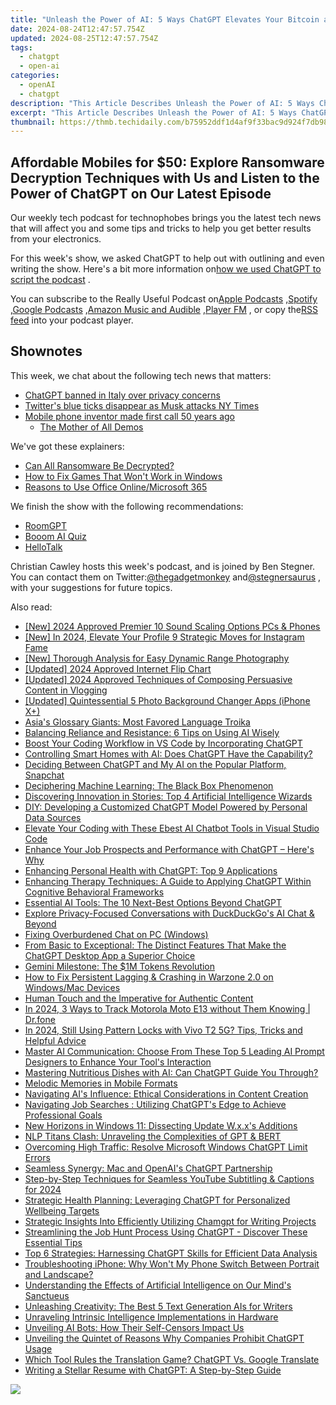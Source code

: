 ```yaml
---
title: "Unleash the Power of AI: 5 Ways ChatGPT Elevates Your Bitcoin and Altcoin Strategies"
date: 2024-08-24T12:47:57.754Z
updated: 2024-08-25T12:47:57.754Z
tags:
  - chatgpt
  - open-ai
categories:
  - openAI
  - chatgpt
description: "This Article Describes Unleash the Power of AI: 5 Ways ChatGPT Elevates Your Bitcoin and Altcoin Strategies"
excerpt: "This Article Describes Unleash the Power of AI: 5 Ways ChatGPT Elevates Your Bitcoin and Altcoin Strategies"
thumbnail: https://thmb.techidaily.com/b75952ddf1d4af9f33bac9d924f7db98ead5f1ed4a0ce7215f6d5a9fade562b4.jpg
---
```


## Affordable Mobiles for $50: Explore Ransomware Decryption Techniques with Us and Listen to the Power of ChatGPT on Our Latest Episode

 Our weekly tech podcast for technophobes brings you the latest tech news that will affect you and some tips and tricks to help you get better results from your electronics.

 For this week's show, we asked ChatGPT to help out with outlining and even writing the show. Here's a bit more information on[how we used ChatGPT to script the podcast](https://www.makeuseof.com/i-used-chatgpt-to-script-a-podcast-heres-what-happened/) .

 You can subscribe to the Really Useful Podcast on[Apple Podcasts](https://podcasts.apple.com/gb/podcast/the-really-useful-podcast/id1437847131?mt=2) ,[Spotify](https://open.spotify.com/show/283gDxLd6OTNEpRq6tN7ha) ,[Google Podcasts](https://www.google.com/podcasts?feed=aHR0cHM6Ly9hbmNob3IuZm0vcy8zMWJlNDcwL3BvZGNhc3QvcnNz) ,[Amazon Music and Audible](https://music.amazon.co.uk/podcasts/20ab73d4-5da2-46c7-a17f-dc6eb39bdb48/The-Really-Useful-Podcast) ,[Player FM](https://player.fm/series/the-really-useful-podcast-2491856) , or copy the[RSS feed](https://feeds.transistor.fm/the-really-useful-podcast) into your podcast player.

## Shownotes

This week, we chat about the following tech news that matters:

* [ChatGPT banned in Italy over privacy concerns](https://www.bbc.co.uk/news/technology-65139406)
* [Twitter's blue ticks disappear as Musk attacks NY Times](https://www.bbc.co.uk/news/technology-65156216)
* [Mobile phone inventor made first call 50 years ago](https://www.bbc.co.uk/news/technology-65112048)  
  * [The Mother of All Demos](https://www.youtube.com/watch?v=B6rKUf9DWRI)

We've got these explainers:

* [Can All Ransomware Be Decrypted?](https://www.makeuseof.com/can-all-ransomware-be-decrypted/)
* [How to Fix Games That Won't Work in Windows](https://www.makeuseof.com/fix-games-not-working-windows/)
* [Reasons to Use Office Online/Microsoft 365](https://www.makeuseof.com/tag/dont-pay-word-5-reasons-use-office-online/)

We finish the show with the following recommendations:

* [RoomGPT](http://https://www.roomgpt.io/)
* [Booom AI Quiz](https://booom.ai/)
* [HelloTalk](https://www.hellotalk.com/?lang=en)

 Christian Cawley hosts this week's podcast, and is joined by Ben Stegner. You can contact them on Twitter:[@thegadgetmonkey](https://twitter.com/thegadgetmonkey) and[@stegnersaurus](https://twitter.com/stegnersaurus) , with your suggestions for future topics.


<ins class="adsbygoogle"
     style="display:block"
     data-ad-format="autorelaxed"
     data-ad-client="ca-pub-7571918770474297"
     data-ad-slot="1223367746"></ins>



<ins class="adsbygoogle"
     style="display:block"
     data-ad-client="ca-pub-7571918770474297"
     data-ad-slot="8358498916"
     data-ad-format="auto"
     data-full-width-responsive="true"></ins>

<span class="atpl-alsoreadstyle">Also read:</span>
<div><ul>
<li><a href="https://youtube-tips.techidaily.com/024-approved-premier-10-sound-scaling-options-pcs-and-phones/"><u>[New] 2024 Approved  Premier 10 Sound Scaling Options  PCs & Phones</u></a></li>
<li><a href="https://fox-direct.techidaily.com/new-in-2024-elevate-your-profile-9-strategic-moves-for-instagram-fame/"><u>[New] In 2024, Elevate Your Profile  9 Strategic Moves for Instagram Fame</u></a></li>
<li><a href="https://fox-http.techidaily.com/new-thorough-analysis-for-easy-dynamic-range-photography/"><u>[New] Thorough Analysis for Easy Dynamic Range Photography</u></a></li>
<li><a href="https://twitter-videos.techidaily.com/updated-2024-approved-internet-flip-chart/"><u>[Updated] 2024 Approved  Internet Flip Chart</u></a></li>
<li><a href="https://fox-helps.techidaily.com/updated-2024-approved-techniques-of-composing-persuasive-content-in-vlogging/"><u>[Updated] 2024 Approved  Techniques of Composing Persuasive Content in Vlogging</u></a></li>
<li><a href="https://extra-approaches.techidaily.com/updated-quintessential-5-photo-background-changer-apps-iphone-xplus/"><u>[Updated] Quintessential 5 Photo Background Changer Apps (iPhone X+)</u></a></li>
<li><a href="https://mondly-stories.techidaily.com/asias-glossary-giants-most-favored-language-troika/"><u>Asia's Glossary Giants: Most Favored Language Troika</u></a></li>
<li><a href="https://tech-haven.techidaily.com/balancing-reliance-and-resistance-6-tips-on-using-ai-wisely/"><u>Balancing Reliance and Resistance: 6 Tips on Using AI Wisely</u></a></li>
<li><a href="https://tech-haven.techidaily.com/boost-your-coding-workflow-in-vs-code-by-incorporating-chatgpt/"><u>Boost Your Coding Workflow in VS Code by Incorporating ChatGPT</u></a></li>
<li><a href="https://tech-haven.techidaily.com/controlling-smart-homes-with-ai-does-chatgpt-have-the-capability/"><u>Controlling Smart Homes with AI: Does ChatGPT Have the Capability?</u></a></li>
<li><a href="https://tech-haven.techidaily.com/deciding-between-chatgpt-and-my-ai-on-the-popular-platform-snapchat/"><u>Deciding Between ChatGPT and My AI on the Popular Platform, Snapchat</u></a></li>
<li><a href="https://tech-haven.techidaily.com/deciphering-machine-learning-the-black-box-phenomenon/"><u>Deciphering Machine Learning: The Black Box Phenomenon</u></a></li>
<li><a href="https://tech-haven.techidaily.com/discovering-innovation-in-stories-top-4-artificial-intelligence-wizards/"><u>Discovering Innovation in Stories: Top 4 Artificial Intelligence Wizards</u></a></li>
<li><a href="https://tech-haven.techidaily.com/diy-developing-a-customized-chatgpt-model-powered-by-personal-data-sources/"><u>DIY: Developing a Customized ChatGPT Model Powered by Personal Data Sources</u></a></li>
<li><a href="https://tech-haven.techidaily.com/elevate-your-coding-with-these-ebest-ai-chatbot-tools-in-visual-studio-code/"><u>Elevate Your Coding with These Ebest AI Chatbot Tools in Visual Studio Code</u></a></li>
<li><a href="https://tech-haven.techidaily.com/enhance-your-job-prospects-and-performance-with-chatgpt-heres-why/"><u>Enhance Your Job Prospects and Performance with ChatGPT – Here's Why</u></a></li>
<li><a href="https://tech-haven.techidaily.com/enhancing-personal-health-with-chatgpt-top-9-applications/"><u>Enhancing Personal Health with ChatGPT: Top 9 Applications</u></a></li>
<li><a href="https://tech-haven.techidaily.com/enhancing-therapy-techniques-a-guide-to-applying-chatgpt-within-cognitive-behavioral-frameworks/"><u>Enhancing Therapy Techniques: A Guide to Applying ChatGPT Within Cognitive Behavioral Frameworks</u></a></li>
<li><a href="https://tech-haven.techidaily.com/essential-ai-tools-the-10-next-best-options-beyond-chatgpt/"><u>Essential AI Tools: The 10 Next-Best Options Beyond ChatGPT</u></a></li>
<li><a href="https://tech-haven.techidaily.com/explore-privacy-focused-conversations-with-duckduckgos-ai-chat-and-beyond/"><u>Explore Privacy-Focused Conversations with DuckDuckGo's AI Chat & Beyond</u></a></li>
<li><a href="https://tech-haven.techidaily.com/fixing-overburdened-chat-on-pc-windows/"><u>Fixing Overburdened Chat on PC (Windows)</u></a></li>
<li><a href="https://tech-haven.techidaily.com/from-basic-to-exceptional-the-distinct-features-that-make-the-chatgpt-desktop-app-a-superior-choice/"><u>From Basic to Exceptional: The Distinct Features That Make the ChatGPT Desktop App a Superior Choice</u></a></li>
<li><a href="https://tech-haven.techidaily.com/gemini-milestone-the-1m-tokens-revolution/"><u>Gemini Milestone: The $1M Tokens Revolution</u></a></li>
<li><a href="https://tech-haven.techidaily.com/how-to-fix-persistent-lagging-and-crashing-in-warzone-20-on-windowsmac-devices/"><u>How to Fix Persistent Lagging & Crashing in Warzone 2.0 on Windows/Mac Devices</u></a></li>
<li><a href="https://tech-haven.techidaily.com/human-touch-and-the-imperative-for-authentic-content/"><u>Human Touch and the Imperative for Authentic Content</u></a></li>
<li><a href="https://android-location-track.techidaily.com/in-2024-3-ways-to-track-motorola-moto-e13-without-them-knowing-drfone-by-drfone-virtual-android/"><u>In 2024, 3 Ways to Track Motorola Moto E13 without Them Knowing | Dr.fone</u></a></li>
<li><a href="https://android-unlock.techidaily.com/in-2024-still-using-pattern-locks-with-vivo-t2-5g-tips-tricks-and-helpful-advice-by-drfone-android/"><u>In 2024, Still Using Pattern Locks with Vivo T2 5G? Tips, Tricks and Helpful Advice</u></a></li>
<li><a href="https://tech-haven.techidaily.com/master-ai-communication-choose-from-these-top-5-leading-ai-prompt-designers-to-enhance-your-tools-interaction/"><u>Master AI Communication: Choose From These Top 5 Leading AI Prompt Designers to Enhance Your Tool's Interaction</u></a></li>
<li><a href="https://tech-haven.techidaily.com/mastering-nutritious-dishes-with-ai-can-chatgpt-guide-you-through/"><u>Mastering Nutritious Dishes with AI: Can ChatGPT Guide You Through?</u></a></li>
<li><a href="https://extra-information.techidaily.com/melodic-memories-in-mobile-formats/"><u>Melodic Memories in Mobile Formats</u></a></li>
<li><a href="https://tech-haven.techidaily.com/navigating-ais-influence-ethical-considerations-in-content-creation/"><u>Navigating AI's Influence: Ethical Considerations in Content Creation</u></a></li>
<li><a href="https://tech-haven.techidaily.com/navigating-job-searches-utilizing-chatgpts-edge-to-achieve-professional-goals/"><u>Navigating Job Searches : Utilizing ChatGPT's Edge to Achieve Professional Goals</u></a></li>
<li><a href="https://win11.techidaily.com/new-horizons-in-windows-11-dissecting-update-wxxs-additions/"><u>New Horizons in Windows 11: Dissecting Update W.x.x's Additions</u></a></li>
<li><a href="https://tech-haven.techidaily.com/nlp-titans-clash-unraveling-the-complexities-of-gpt-and-bert/"><u>NLP Titans Clash: Unraveling the Complexities of GPT & BERT</u></a></li>
<li><a href="https://tech-haven.techidaily.com/overcoming-high-traffic-resolve-microsoft-windows-chatgpt-limit-errors/"><u>Overcoming High Traffic: Resolve Microsoft Windows ChatGPT Limit Errors</u></a></li>
<li><a href="https://tech-haven.techidaily.com/seamless-synergy-mac-and-openais-chatgpt-partnership/"><u>Seamless Synergy: Mac and OpenAI's ChatGPT Partnership</u></a></li>
<li><a href="https://facebook-video-footage.techidaily.com/step-by-step-techniques-for-seamless-youtube-subtitling-and-captions-for-2024/"><u>Step-by-Step Techniques for Seamless YouTube Subtitling & Captions for 2024</u></a></li>
<li><a href="https://tech-haven.techidaily.com/strategic-health-planning-leveraging-chatgpt-for-personalized-wellbeing-targets/"><u>Strategic Health Planning: Leveraging ChatGPT for Personalized Wellbeing Targets</u></a></li>
<li><a href="https://tech-haven.techidaily.com/strategic-insights-into-efficiently-utilizing-chamgpt-for-writing-projects/"><u>Strategic Insights Into Efficiently Utilizing Chamgpt for Writing Projects</u></a></li>
<li><a href="https://tech-haven.techidaily.com/streamlining-the-job-hunt-process-using-chatgpt-discover-these-essential-tips/"><u>Streamlining the Job Hunt Process Using ChatGPT - Discover These Essential Tips</u></a></li>
<li><a href="https://tech-haven.techidaily.com/top-6-strategies-harnessing-chatgpt-skills-for-efficient-data-analysis/"><u>Top 6 Strategies: Harnessing ChatGPT Skills for Efficient Data Analysis</u></a></li>
<li><a href="https://fox-that.techidaily.com/troubleshooting-iphone-why-wont-my-phone-switch-between-portrait-and-landscape/"><u>Troubleshooting iPhone: Why Won't My Phone Switch Between Portrait and Landscape?</u></a></li>
<li><a href="https://tech-haven.techidaily.com/understanding-the-effects-of-artificial-intelligence-on-our-minds-sanctueus/"><u>Understanding the Effects of Artificial Intelligence on Our Mind's Sanctueus</u></a></li>
<li><a href="https://tech-haven.techidaily.com/unleashing-creativity-the-best-5-text-generation-ais-for-writers/"><u>Unleashing Creativity: The Best 5 Text Generation AIs for Writers</u></a></li>
<li><a href="https://tech-haven.techidaily.com/unraveling-intrinsic-intelligence-implementations-in-hardware/"><u>Unraveling Intrinsic Intelligence Implementations in Hardware</u></a></li>
<li><a href="https://tech-haven.techidaily.com/unveiling-ai-bots-how-their-self-censors-impact-us/"><u>Unveiling AI Bots: How Their Self-Censors Impact Us</u></a></li>
<li><a href="https://tech-haven.techidaily.com/unveiling-the-quintet-of-reasons-why-companies-prohibit-chatgpt-usage/"><u>Unveiling the Quintet of Reasons Why Companies Prohibit ChatGPT Usage</u></a></li>
<li><a href="https://tech-haven.techidaily.com/which-tool-rules-the-translation-game-chatgpt-vs-google-translate/"><u>Which Tool Rules the Translation Game? ChatGPT Vs. Google Translate</u></a></li>
<li><a href="https://tech-haven.techidaily.com/writing-a-stellar-resume-with-chatgpt-a-step-by-step-guide/"><u>Writing a Stellar Resume with ChatGPT: A Step-by-Step Guide</u></a></li>
</ul></div>

<!-- affiliate ads begin -->
<a href="https://shop.systoolsgroup.com/affiliate.php?ACCOUNT=SYSTOOBY&AFFILIATE=108875&PATH=https%3A%2F%2Fwww.systoolsgroup.com%3FAFFILIATE%3D108875%26RESOURCE%3D%2BSysTools%2BOutlook%2BRecovery"><img src="https://www.systoolsgroup.com/box/outlook-recovery.png" border="0"></a>
<!-- affiliate ads end -->